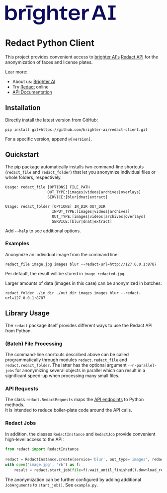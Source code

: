 [![Brighter AI logo](brighter.png)](https://brighter.ai/)

# Redact Python Client

This project provides convenient access to [brighter AI's](https://brighter.ai/) [Redact API](https://docs.identity.ps/) 
for the anonymization of faces and license plates.

Lear more:
- About us: [Brighter AI](https://brighter.ai/)
- Try [Redact](https://product.brighter.ai/) online
- [API Documentation](https://docs.identity.ps/)

## Installation

Directly install the latest version from GitHub: 

```shell
pip install git+https://github.com/brighter-ai/redact-client.git
```

For a specific version, append `@[version]`. 


## Quickstart

The pip package automatically installs two command-line shortcuts (`redact_file` and `redact_folder`) that let you 
anonymize individual files or whole folders, respectively.

```shell
Usage: redact_file [OPTIONS] FILE_PATH
                   OUT_TYPE:[images|videos|archives|overlays]
                   SERVICE:[blur|dnat|extract]
```

```shell
Usage: redact_folder [OPTIONS] IN_DIR OUT_DIR
                     INPUT_TYPE:[images|videos|archives]
                     OUT_TYPE:[images|videos|archives|overlays]
                     SERVICE:[blur|dnat|extract]
```

Add `--help` to see additional options. 


### Examples

Anonymize an individual image from the command line:

```shell
redact_file image.jpg images blur --redact-url=http://127.0.0.1:8787
```

Per default, the result will be stored in `image_redacted.jpg`.

Larger amounts of data (images in this case) can be 
anonymized in batches:

```shell
redact_folder ./in_dir ./out_dir images images blur --redact-url=127.0.0.1:8787
```


## Library Usage

The `redact` package itself provides different ways to use the Redact API from Python.

### (Batch) File Processing

The command-line shortcuts described above can be called programmatically through modules 
`redact.redact_file` and `redact.redact_folder`. The latter has the optional argument `--n-parallel-jobs` for 
anonymizing several objects in parallel which can result in a significant speed-up when processing many
small files.

### API Requests

The class `redact.RedactRequests` maps the [API endpoints](https://docs.identity.ps/) to Python methods.  
It is intended to reduce boiler-plate code around the API calls.

### Redact Jobs

In addition, the classes `RedactInstance` and `RedactJob` provide convenient high-level access to the API:

```python
from redact import RedactInstance

redact = RedactInstance.create(service='blur', out_type='images', redact_url='http://127.0.0.1:8787')
with open('image.jpg', 'rb') as f:
    result = redact.start_job(file=f).wait_until_finished().download_result()
```

The anonymization can be further configured by adding additional `JobArguments` to `start_job()`. See `example.py`.
